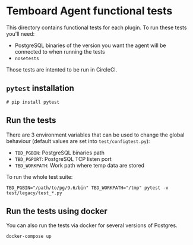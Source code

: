 # Temboard Agent functional tests

This directory contains functional tests for each plugin. To run these tests you'll need:
  * PostgreSQL binaries of the version you want the agent will be connected to when running the tests
  * `nosetests`

Those tests are intented to be run in CircleCI.

## `pytest` installation

``` console
# pip install pytest
```

## Run the tests

There are 3 environment variables that can be used to change the global behaviour (default values are set into `test/configtest.py`):
  * `TBD_PGBIN`: PostgreSQL binaries path
  * `TBD_PGPORT`: PostgreSQL TCP listen port
  * `TBD_WORKPATH`: Work path where temp data are stored

To run the whole test suite:
``` console
TBD_PGBIN="/path/to/pg/9.6/bin" TBD_WORKPATH="/tmp" pytest -v test/legacy/test_*.py
```

## Run the tests using docker

You can also run the tests via docker for several versions of Postgres.

```
docker-compose up
```
